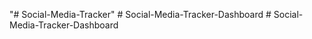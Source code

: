 "# Social-Media-Tracker" 
#   S o c i a l - M e d i a - T r a c k e r - D a s h b o a r d  
 #   S o c i a l - M e d i a - T r a c k e r - D a s h b o a r d  
 